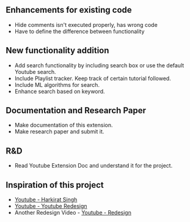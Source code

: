 ## Enhancements for existing code
- Hide comments isn't executed properly, has wrong code
- Have to define the difference between functionality 

## New functionality addition
- Add search functionality by including search box or use the default Youtube search.
- Include Playlist tracker. Keep track of certain tutorial followed.
- Include ML algorithms for search.
- Enhance search based on keyword.

## Documentation and Research Paper
- Make documentation of this extension.
- Make research paper and submit it.

## R&D
- Read Youtube Extension Doc and understand it for the project.

## Inspiration of this project
- [Youtube - Harkirat Singh](https://youtu.be/sz9K1e3LO4M?t=807)
- [Youtube - Youtube Redesign](https://www.youtube.com/watch?v=OUqLhLS07CI)
- Another Redesign Video - [Youtube - Redesign](https://www.youtube.com/watch?v=OUM6XmhViN4)